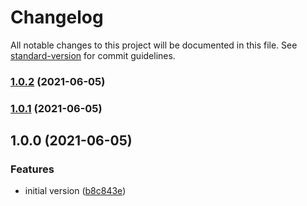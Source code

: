 # Changelog

All notable changes to this project will be documented in this file. See [standard-version](https://github.com/conventional-changelog/standard-version) for commit guidelines.

### [1.0.2](https://github.com/Zolyn/vuepress-plugin-typescript/compare/v1.0.0...v1.0.2) (2021-06-05)

### [1.0.1](https://github.com/Zolyn/vuepress-plugin-typescript/compare/v1.0.0...v1.0.1) (2021-06-05)

## 1.0.0 (2021-06-05)


### Features

* initial version ([b8c843e](https://github.com/Zolyn/vuepress-plugin-typescript/commit/b8c843e81c55bc61e8887295a3816bf361a50c65))
